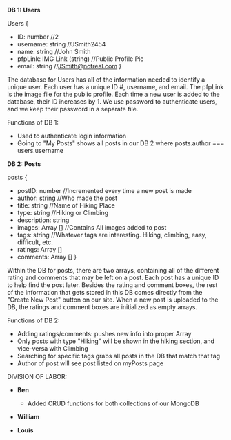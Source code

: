 **DB 1: Users**

Users {
- ID: number                 //2
- username: string           //JSmith2454
- name: string               //John Smith
- pfpLink: IMG Link (string) //Public Profile Pic
- email: string              //JSmith@notreal.com
}

The database for Users has all of the information needed to identify a unique user. Each user has a unique ID #, username, and email. The pfpLink is the image file for the public profile. Each time a new user is added to the database, their ID increases by 1. We use password to authenticate users, and we keep their password in a separate file.

Functions of DB 1:
- Used to authenticate login information
- Going to "My Posts" shows all posts in our DB 2 where posts.author === users.username

**DB 2: Posts**

posts {
- postID: number        //Incremented every time a new post is made
- author: string        //Who made the post
- title: string         //Name of Hiking Place
- type: string          //Hiking or Climbing
- description: string    
- images: Array []      //Contains All images added to post
- tags: string          //Whatever tags are interesting. Hiking, climbing, easy, difficult, etc.
- ratings: Array []
- comments: Array []
}

Within the DB for posts, there are two arrays, containing all of the different rating and comments that may be left on a post. Each post has a unique ID to help find the post later. Besides the rating and comment boxes, the rest of the information that gets stored in this DB comes directly from the "Create New Post" button on our site. When a new post is uploaded to the DB, the ratings and comment boxes are initialized as empty arrays.

Functions of DB 2:
- Adding ratings/comments: pushes new info into proper Array
- Only posts with type "Hiking" will be shown in the hiking section, and vice-versa with Climbing
- Searching for specific tags grabs all posts in the DB that match that tag
- Author of post will see post listed on myPosts page

DIVISION OF LABOR:
- **Ben**
  - Added CRUD functions for both collections of our MongoDB

- **William**


- **Louis**

